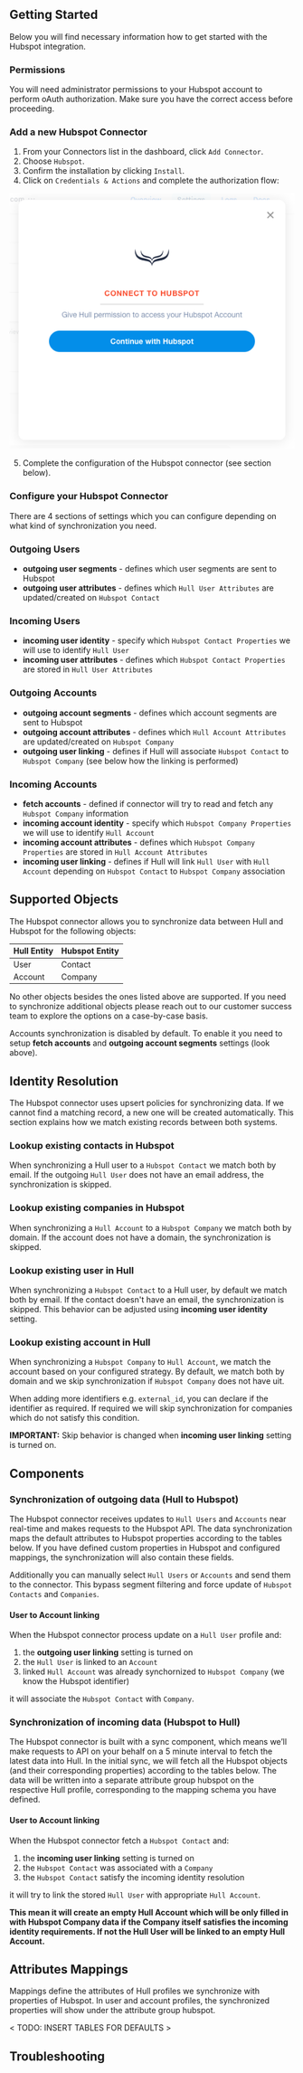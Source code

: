## Getting Started

Below you will find necessary information how to get started with the Hubspot integration.

### Permissions

You will need administrator permissions to your Hubspot account to perform oAuth authorization.
Make sure you have the correct access before proceeding.

### Add a new Hubspot Connector
1. From your Connectors list in the dashboard, click `Add Connector`.
2. Choose `Hubspot`.
3. Confirm the installation by clicking `Install`.
4. Click on `Credentials & Actions` and complete the authorization flow:

  ![oAuth flow first step](./docs/oauth-flow-1.png)

5. Complete the configuration of the Hubspot connector (see section below).


### Configure your Hubspot Connector

There are 4 sections of settings which you can configure depending on what kind of synchronization you need.

### Outgoing Users

- **outgoing user segments** - defines which user segments are sent to Hubspot
- **outgoing user attributes** - defines which `Hull User Attributes` are updated/created on `Hubspot Contact`

### Incoming Users

- **incoming user identity** - specify which `Hubspot Contact Properties` we will use to identify `Hull User`
- **incoming user attributes** - defines which `Hubspot Contact Properties` are stored in `Hull User Attributes`

### Outgoing Accounts

- **outgoing account segments** - defines which account segments are sent to Hubspot
- **outgoing account attributes** - defines which `Hull Account Attributes` are updated/created on `Hubspot Company`
- **outgoing user linking** - defines if Hull will associate `Hubspot Contact` to `Hubspot Company` (see below how the linking is performed)

### Incoming Accounts

- **fetch accounts** - defined if connector will try to read and fetch any `Hubspot Company` information
- **incoming account identity** - specify which `Hubspot Company Properties` we will use to identify `Hull Account`
- **incoming account attributes** - defines which `Hubspot Company Properties` are stored in `Hull Account Attributes`
- **incoming user linking** - defines if Hull will link `Hull User` with `Hull Account` depending on `Hubspot Contact` to `Hubspot Company` association



## Supported Objects
The Hubspot connector allows you to synchronize data between Hull and Hubspot for the following objects:

|Hull Entity|Hubspot Entity|
|-----------|--------------|
|User       |Contact       |
|Account    |Company       |

No other objects besides the ones listed above are supported. If you need to synchronize additional objects please reach out to our customer success team to explore the options on a case-by-case basis.

Accounts synchronization is disabled by default. To enable it you need to setup **fetch accounts** and **outgoing account segments** settings (look above).

## Identity Resolution
The Hubspot connector uses upsert policies for synchronizing data. If we cannot find a matching record, a new one will be created automatically. This section explains how we match existing records between both systems.

### Lookup existing contacts in Hubspot
When synchronizing a Hull user to a `Hubspot Contact` we match both by email. If the outgoing `Hull User` does not have an email address, the synchronization is skipped.

### Lookup existing companies in Hubspot
When synchronizing a `Hull Account` to a `Hubspot Company` we match both by domain. If the account does not have a domain, the synchronization is skipped.

### Lookup existing user in Hull
When synchronizing a `Hubspot Contact` to a Hull user, by default we match both by email. If the contact doesn't have an email, the synchronization is skipped. This behavior can be adjusted using **incoming user identity** setting.

### Lookup existing account in Hull
When synchronizing a `Hubspot Company` to `Hull Account`, we match the account based on your configured strategy. By default, we match both by domain and we skip synchronization if `Hubspot Company` does not have uit.

When adding more identifiers e.g. `external_id`, you can declare if the identifier as required. If required we will skip synchronization for companies which do not satisfy this condition.

**IMPORTANT:** Skip behavior is changed when **incoming user linking** setting is turned on.

## Components

### Synchronization of outgoing data (Hull to Hubspot)

The Hubspot connector receives updates to `Hull Users` and `Accounts` near real-time and makes requests to the Hubspot API. The data synchronization maps the default attributes to Hubspot properties according to the tables below. If you have defined custom properties in Hubspot and configured mappings, the synchronization will also contain these fields.

Additionally you can manually select `Hull Users` or `Accounts` and send them to the connector. This bypass segment filtering and force update of `Hubspot Contacts` and `Companies`.

#### User to Account linking

When the Hubspot connector process update on a `Hull User` profile and:
1. the **outgoing user linking** setting is turned on
2. the `Hull User` is linked to an `Account`
3. linked `Hull Account` was already synchornized to `Hubspot Company` (we know the Hubspot identifier)

it will associate the `Hubspot Contact` with `Company`.

### Synchronization of incoming data (Hubspot to Hull)

The Hubspot connector is built with a sync component, which means we’ll make requests to API on your behalf on a 5 minute interval to fetch the latest data into Hull. In the initial sync, we will fetch all the Hubspot objects (and their corresponding properties) according to the tables below. The data will be written into a separate attribute group hubspot on the respective Hull profile, corresponding to the mapping schema you have defined.


#### User to Account linking

When the Hubspot connector fetch a `Hubspot Contact` and:
1. the **incoming user linking** setting is turned on
2. the `Hubspot Contact` was associated with a `Company`
3. the `Hubspot Contact` satisfy the incoming identity resolution

it will try to link the stored `Hull User` with appropriate `Hull Account`.


**This mean it will create an empty Hull Account which will be only filled in with Hubspot Company data if the Company itself satisfies the incoming identity requirements. If not the Hull User will be linked to an empty Hull Account.**

## Attributes Mappings

Mappings define the attributes of Hull profiles we synchronize with properties of Hubspot. In user and account profiles, the synchronized properties will show under the attribute group hubspot.

< TODO: INSERT TABLES FOR DEFAULTS >


## Troubleshooting
